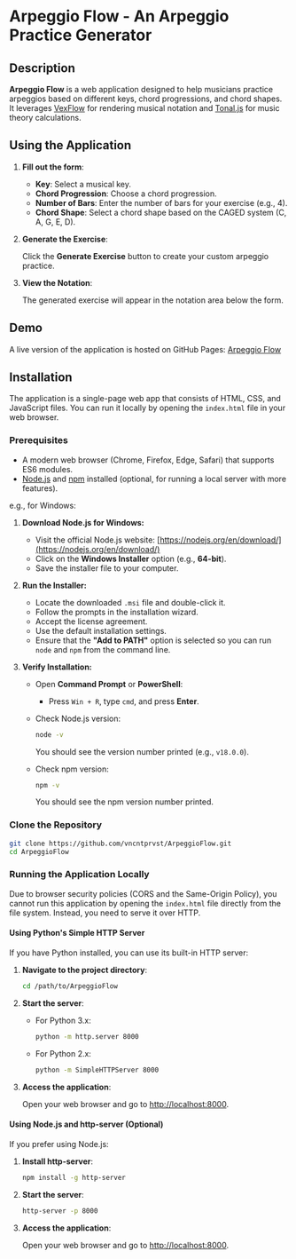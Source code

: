 # Arpeggio Flow - An Arpeggio Practice Generator

## Description

**Arpeggio Flow** is a web application designed to help musicians practice arpeggios based on different keys, chord progressions, and chord shapes. It leverages [VexFlow](https://www.vexflow.com/) for rendering musical notation and [Tonal.js](https://github.com/tonaljs/tonal) for music theory calculations.

## Using the Application

1. **Fill out the form**:

   - **Key**: Select a musical key.
   - **Chord Progression**: Choose a chord progression.
   - **Number of Bars**: Enter the number of bars for your exercise (e.g., 4).
   - **Chord Shape**: Select a chord shape based on the CAGED system (C, A, G, E, D).

2. **Generate the Exercise**:

   Click the **Generate Exercise** button to create your custom arpeggio practice.

3. **View the Notation**:

   The generated exercise will appear in the notation area below the form.

## Demo

A live version of the application is hosted on GitHub Pages: [Arpeggio Flow](https://vncntprvst.github.io/ArpeggioFlow/)  

## Installation
The application is a single-page web app that consists of HTML, CSS, and JavaScript files. You can run it locally by opening the `index.html` file in your web browser.  

### Prerequisites

- A modern web browser (Chrome, Firefox, Edge, Safari) that supports ES6 modules.
- [Node.js](https://nodejs.org/) and [npm](https://www.npmjs.com/) installed (optional, for running a local server with more features).

e.g., for Windows:  
1. **Download Node.js for Windows:**

   - Visit the official Node.js website: [https://nodejs.org/en/download/](https://nodejs.org/en/download/)
   - Click on the **Windows Installer** option (e.g., **64-bit**).
   - Save the installer file to your computer.

2. **Run the Installer:**

   - Locate the downloaded `.msi` file and double-click it.
   - Follow the prompts in the installation wizard.
   - Accept the license agreement.
   - Use the default installation settings.
   - Ensure that the **"Add to PATH"** option is selected so you can run `node` and `npm` from the command line.

3. **Verify Installation:**

   - Open **Command Prompt** or **PowerShell**:
     - Press `Win + R`, type `cmd`, and press **Enter**.
   - Check Node.js version:

     ```cmd
     node -v
     ```

     You should see the version number printed (e.g., `v18.0.0`).

   - Check npm version:

     ```cmd
     npm -v
     ```

     You should see the npm version number printed.

### Clone the Repository

```bash
git clone https://github.com/vncntprvst/ArpeggioFlow.git
cd ArpeggioFlow
```

### Running the Application Locally

Due to browser security policies (CORS and the Same-Origin Policy), you cannot run this application by opening the `index.html` file directly from the file system. Instead, you need to serve it over HTTP.

#### Using Python's Simple HTTP Server

If you have Python installed, you can use its built-in HTTP server:

1. **Navigate to the project directory**:

   ```bash
   cd /path/to/ArpeggioFlow
   ```

2. **Start the server**:

   - For Python 3.x:

     ```bash
     python -m http.server 8000
     ```

   - For Python 2.x:

     ```bash
     python -m SimpleHTTPServer 8000
     ```

3. **Access the application**:

   Open your web browser and go to [http://localhost:8000](http://localhost:8000).

#### Using Node.js and http-server (Optional)

If you prefer using Node.js:

1. **Install http-server**:

   ```bash
   npm install -g http-server
   ```

2. **Start the server**:

   ```bash
   http-server -p 8000
   ```

3. **Access the application**:

   Open your web browser and go to [http://localhost:8000](http://localhost:8000).
